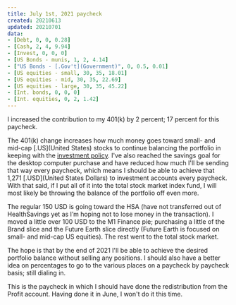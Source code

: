 ```yaml
---
title: July 1st, 2021 paycheck
created: 20210613
updated: 20210701
data:
- [Debt, 0, 0, 0.28]
- [Cash, 2, 4, 9.94]
- [Invest, 0, 0, 0]
- [US Bonds - munis, 1, 2, 4.14]
- ["US Bonds - [.Gov't](Government)", 0, 0.5, 0.01]
- [US equities - small, 30, 35, 18.01]
- [US equities - mid, 30, 35, 22.69]
- [US equities - large, 30, 35, 45.22]
- [Int. bonds, 0, 0, 0]
- [Int. equities, 0, 2, 1.42]
---
```


I increased the contribution to my 401(k) by 2 percent; 17 percent for this paycheck.

The 401(k) change increases how much money goes toward small- and mid-cap [.US](United States) stocks to continue balancing the portfolio in keeping with the [investment policy](/finances/investment-policy). I've also reached the savings goal for the desktop computer purchase and have reduced how much I'll be sending that way every paycheck, which means I should be able to achieve that 1,271 [.USD](United States Dollars) to investment accounts every paycheck. With that said, if I put all of it into the total stock market index fund, I will most likely be throwing the balance of the portfolio off even more.

The regular 150 USD is going toward the HSA (have not transferred out of HealthSavings yet as I’m hoping not to lose money in the transaction). I moved a little over 100 USD to the M1 Finance pie; purchasing a little of the Brand slice and the Future Earth slice directly (Future Earth is focused on small- and mid-cap US equities). The rest went to the total stock market.

The hope is that by the end of 2021 I'll be able to achieve the desired portfolio balance without selling any positions. I should also have a better idea on percentages to go to the various places on a paycheck by paycheck basis; still dialing in.

This is the paycheck in which I should have done the redistribution from the Profit account. Having done it in June, I won't do it this time.
